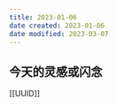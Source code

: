 ```yaml
---
title: 2023-01-06
date created: 2023-01-06
date modified: 2023-03-07
---
```


## 今天的灵感或闪念

[[UUID]]
